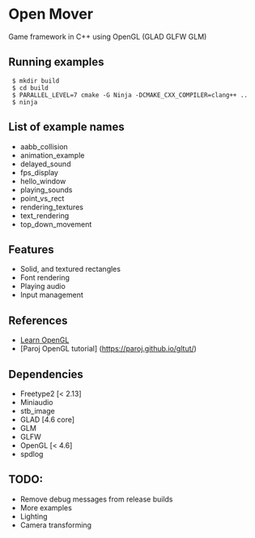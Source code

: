 # Open Mover 
Game framework in C++ using OpenGL (GLAD GLFW GLM)

## Running examples
```console
 $ mkdir build
 $ cd build
 $ PARALLEL_LEVEL=7 cmake -G Ninja -DCMAKE_CXX_COMPILER=clang++ ..
 $ ninja 
```

## List of example names
 - aabb_collision
 - animation_example
 - delayed_sound
 - fps_display
 - hello_window
 - playing_sounds
 - point_vs_rect
 - rendering_textures
 - text_rendering
 - top_down_movement

## Features
 - Solid, and textured rectangles
 - Font rendering
 - Playing audio
 - Input management

## References
 - [Learn OpenGL](learnopengl.com)
 - [Paroj OpenGL tutorial] (https://paroj.github.io/gltut/)

## Dependencies
 - Freetype2 [< 2.13]
 - Miniaudio
 - stb_image
 - GLAD [4.6 core]
 - GLM
 - GLFW
 - OpenGL [< 4.6]
 - spdlog

## TODO:
 - Remove debug messages from release builds
 - More examples
 - Lighting
 - Camera transforming

